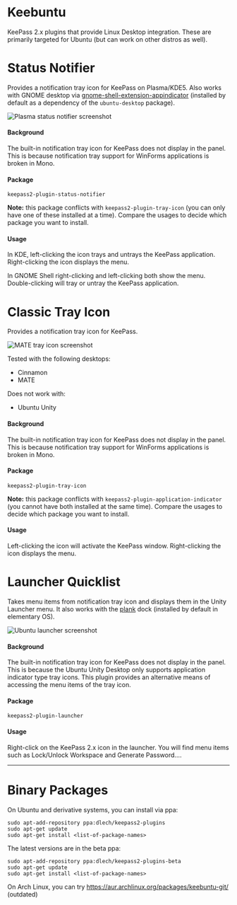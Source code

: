 Keebuntu
========

KeePass 2.x plugins that provide Linux Desktop integration. These are
primarily targeted for Ubuntu (but can work on other distros as well).


Status Notifier
===============

Provides a notification tray icon for KeePass on Plasma/KDE5. Also works with
GNOME desktop via [gnome-shell-extension-appindicator][1] (installed by default
as a dependency of the `ubuntu-desktop` package).

[1]: https://packages.ubuntu.com/source/bionic/gnome/gnome-shell-extension-appindicator

![Plasma status notifier screenshot](doc/images/plasma-status-notifier-screenshot.png)

#### Background

The built-in notification tray icon for KeePass does not display in the panel.
This is because notification tray support for WinForms applications is broken
in Mono.

#### Package

`keepass2-plugin-status-notifier`

**Note:** this package conflicts with `keepass2-plugin-tray-icon` (you can only
have one of these installed at a time). Compare the usages to decide which
package you want to install.

#### Usage

In KDE, left-clicking the icon trays and untrays the KeePass application.
Right-clicking the icon displays the menu.

In GNOME Shell right-clicking and left-clicking both show the menu.
Double-clicking will tray or untray the KeePass application.


Classic Tray Icon
=================

Provides a notification tray icon for KeePass.

![MATE tray icon screenshot](doc/images/mate-tray-icon-screenshot.png)

Tested with the following desktops:

* Cinnamon
* MATE

Does not work with:

* Ubuntu Unity

#### Background

The built-in notification tray icon for KeePass does not display in the panel.
This is because notification tray support for WinForms applications is broken
in Mono.

#### Package

`keepass2-plugin-tray-icon`

**Note:** this package conflicts with `keepass2-plugin-application-indicator`
(you cannot have both installed at the same time). Compare the usages to decide
which package you want to install.

#### Usage

Left-clicking the icon will activate the KeePass window. Right-clicking the
icon displays the menu.


Launcher Quicklist
==================

Takes menu items from notification tray icon and displays them in the Unity
Launcher menu. It also works with the [plank][3] dock (installed by default in
elementary OS).

[3]: https://packages.ubuntu.com/bionic/plank

![Ubuntu launcher screenshot](doc/images/ubuntu-launcher-screenshot.png)

#### Background

The built-in notification tray icon for KeePass does not display in the panel.
This is because the Ubuntu Unity Desktop only supports application indicator
type tray icons. This plugin provides an alternative means of accessing the
menu items of the tray icon.

#### Package

`keepass2-plugin-launcher`

#### Usage

Right-click on the KeePass 2.x icon in the launcher. You will find menu items
such as Lock/Unlock Workspace and Generate Password….


-----


Binary Packages
===============

On Ubuntu and derivative systems, you can install via ppa:

```
sudo apt-add-repository ppa:dlech/keepass2-plugins
sudo apt-get update
sudo apt-get install <list-of-package-names>
```

The latest versions are in the beta ppa:
```
sudo apt-add-repository ppa:dlech/keepass2-plugins-beta
sudo apt-get update
sudo apt-get install <list-of-package-names>
```

On Arch Linux, you can try https://aur.archlinux.org/packages/keebuntu-git/ (outdated)
